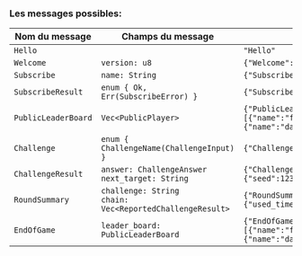 ### Les messages possibles:

| Nom du message      | Champs du message                                             | Exemple                                                                                                                                                                                                                                                        |
|---------------------|---------------------------------------------------------------|----------------------------------------------------------------------------------------------------------------------------------------------------------------------------------------------------------------------------------------------------------------|
| `Hello`             |                                                               | `"Hello"`                                                                                                                                                                                                                                                      |
| `Welcome`           | `version: u8`                                                 | `{"Welcome":{"version":1}}`                                                                                                                                                                                                                                    | 
| `Subscribe`         | `name: String`                                                | `{"Subscribe":{"name":"free_patato"}}`                                                                                                                                                                                                                         | 
| `SubscribeResult`   | `enum { Ok, Err(SubscribeError) }`                            | `{"SubscribeResult":{"Err":"InvalidName"}}`                                                                                                                                                                                                                    | 
| `PublicLeaderBoard` | `Vec<PublicPlayer>`                                           | `{"PublicLeaderBoard":[{"name":"free_patato","stream_id":"127.0.0.1","score":10,"steps":20,"is_active":true,"total_used_time":1.234},{"name":"dark_salad","stream_id":"127.0.0.1","score":6,"steps":200,"is_active":true,"total_used_time":0.1234}]}`          | 
| `Challenge`         | `enum { ChallengeName(ChallengeInput) }`                      | `{"Challenge":{"MD5HashCash":{"complexity":5,"message":"Hello"}}}`                                                                                                                                                                                             | 
| `ChallengeResult`   | `answer: ChallengeAnswer`<br/>`next_target: String`           | `{"ChallengeResult":{"answer":{"MD5HashCash":{"seed":12345678,"hashcode":"68B329DA9893E34099C7D8AD5CB9C940"}},"next_target":"dark_salad"}}`                                                                                                                    | 
| `RoundSummary`      | `challenge: String`<br/>`chain: Vec<ReportedChallengeResult>` | `{"RoundSummary":{"challenge":"MD5HashCash","chain":[{"name":"free_patato","value":{"Ok":{"used_time":0.1,"next_target":"dark_salad"}}},{"name":"dark_salad","value":"Unreachable"}]}}`                                                                        | 
| `EndOfGame`         | `leader_board: PublicLeaderBoard`                             | `{"EndOfGame":{"leader_board":[{"name":"free_patato","stream_id":"127.0.0.1","score":10,"steps":20,"is_active":true,"total_used_time":1.234},{"name":"dark_salad","stream_id":"127.0.0.1","score":6,"steps":200,"is_active":true,"total_used_time":0.1234}]}}` | 